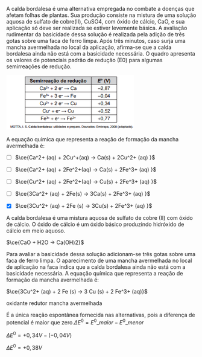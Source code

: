 

A calda bordalesa é uma alternativa empregada no combate a doenças que afetam folhas de plantas. Sua produção consiste na mistura de uma solução aquosa de sulfato de cobre(II), CuSO4, com óxido de cálcio, CaO, e sua aplicação só deve ser realizada se estiver levemente básica. A avaliação rudimentar da basicidade dessa solução é realizada pela adição de três gotas sobre uma faca de ferro limpa. Após três minutos, caso surja uma mancha avermelhada no local da aplicação, afirma-se que a calda bordalesa ainda não está com a basicidade necessária. O quadro apresenta os valores de potenciais padrão de redução (E0) para algumas semirreações de redução.

![](b5d0e079-af23-a11c-104f-d500c620c120.png)

A equação química que representa a reação de formação da mancha avermelhada é:



- [ ] $\ce{Ca^2+ (aq) + 2Cu^+(aq) -> Ca(s) + 2Cu^2+ (aq) }$
- [ ] $\ce{Ca^2+ (aq) + 2Fe^2+(aq) -> Ca(s) + 2Fe^3+ (aq) }$
- [ ] $\ce{Cu^2+ (aq) + 2Fe^2+(aq) -> Cu(s) + 2Fe^3+ (aq) }$
- [ ] $\ce{3Ca^2+ (aq) + 2Fe(s) -> 3Ca(s) + 2Fe^3+ (aq) }$
- [x] $\ce{3Cu^2+ (aq) + 2Fe (s) -> 3Cu(s) + 2Fe^3+ (aq) }$


A calda bordalesa é uma mistura aquosa de sulfato de cobre (II) com óxido de cálcio. O óxido de cálcio é um óxido básico produzindo hidróxido de cálcio em meio aquoso.

$\ce{CaO + H2O → Ca(OH)2}$

Para avaliar a basicidade dessa solução adicionam-se três gotas sobre uma faca de ferro limpa. O aparecimento de uma mancha avermelhada no local de aplicação na faca indica que a calda bordalesa ainda não está com a basicidade necessária. A equação química que representa a reação de formação da mancha avermelhada é:

$\ce{3Cu^2+ (aq) + 2 Fe (s) → 3 Cu (s) + 2 Fe^3+ (aq)}$

oxidante redutor mancha avermelhada

É a única reação espontânea fornecida nas alternativas, pois a diferença de potencial é maior que zero.$\Delta E^0 = E^0\_{maior} - E^0\_{menor}$ 

$\Delta E^0 = +0,34V - (-0,04V)$

$\Delta E^0 = +0,38V$

        